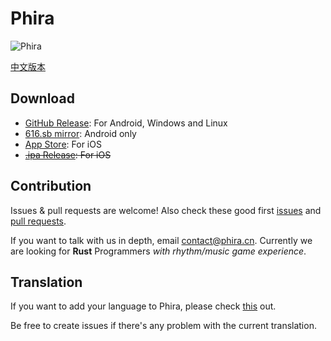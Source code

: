 # Phira

![Phira](https://files-cf.phira.cn/github-showcase.png)

[中文版本](./README-zh_CN.md)

## Download

- [GitHub Release](https://github.com/TeamFlos/phira/releases): For Android, Windows and Linux
- [616.sb mirror](https://616.sb/#phira): Android only
- [App Store](https://apps.apple.com/us/app/phira/id6447435864): For iOS
- ~~[.ipa Release](https://github.com/F-Unction/phira_ipa/releases): For iOS~~

## Contribution

Issues & pull requests are welcome! Also check these good first [issues](https://github.com/TeamFlos/phira/issues?q=label%3A%22good+first+issue%22) and [pull requests](https://github.com/TeamFlos/phira/issues?q=label%3A%22good+first+issue%22).

If you want to talk with us in depth, email [contact@phira.cn](mailto://contact@phira.cn). Currently we are looking for **Rust** Programmers *with rhythm/music game experience*.

## Translation

If you want to add your language to Phira, please check [this](https://github.com/TeamFlos/phira/pull/201#issuecomment-1783356944) out.

Be free to create issues if there's any problem with the current translation.
